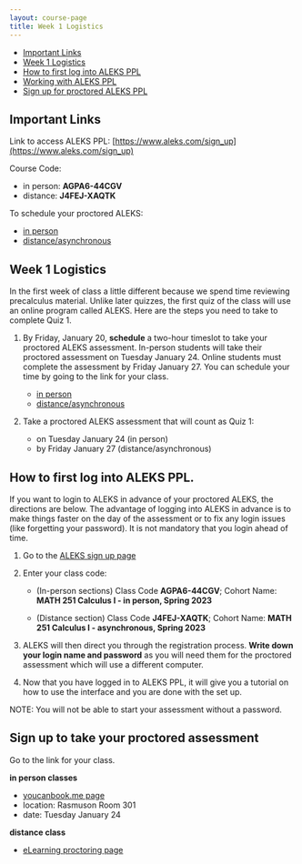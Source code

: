 ```yaml
---
layout: course-page
title: Week 1 Logistics
---
```


* [Important Links](#important-links)
* [Week 1 Logistics](#week-1-logistics)
* [How to first log into ALEKS PPL](#how-to-first-log-into-aleks-ppl)
* [Working with ALEKS PPL](#working-with-aleks-ppl)
* [Sign up for proctored ALEKS PPL](#sign-up-to-take-your-proctored-assessment)

## Important Links

Link to access ALEKS PPL: [https://www.aleks.com/sign_up](https://www.aleks.com/sign_up)

Course Code:
- in person: **AGPA6-44CGV**
- distance: **J4FEJ-XAQTK**

To schedule your proctored ALEKS:
* [in person](https://aleks-testing.youcanbook.me/)
* [distance/asynchronous](https://ecampus.uaf.edu/exam-services/)

## Week 1 Logistics

In the first week of class a little different because we spend time reviewing precalculus material. Unlike later quizzes, the first quiz of the class will use an online program called ALEKS.  Here are the steps you need to take to complete Quiz 1.

1. By Friday, January 20, **schedule** a two-hour timeslot to take your proctored ALEKS assessment. In-person students will take their proctored assessment on Tuesday January 24. Online students must complete the assessment by Friday January 27. You can schedule your time by going to the link for your class. 
	* [in person](https://aleks-testing-new.youcanbook.me/) 
	* [distance/asynchronous](https://ecampus.uaf.edu/exam-services/)

2. Take a proctored ALEKS assessment that will count as Quiz 1:
	* on Tuesday January 24 (in person)
	* by Friday January 27 (distance/asynchronous)  



## How to first log into ALEKS PPL.

If you want to login to ALEKS in advance of your proctored ALEKS, the directions are below. The advantage of logging into ALEKS in advance is to make things faster on the day of the assessment or to fix any login issues (like forgetting your password). It is not mandatory that you login ahead of time.

1. Go to the [ALEKS sign up page](https://www.aleks.com/sign_up) 
 
2. Enter your class code:

	* (In-person sections) Class Code **AGPA6-44CGV**; Cohort Name: **MATH 251 Calculus I - in person, Spring 2023**

	* (Distance section) Class Code **J4FEJ-XAQTK**; Cohort Name:  **MATH 251 Calculus I - asynchronous, Spring 2023** 
	
	
3. ALEKS will then direct you through the registration process. **Write down your login name and password** as you will need them for the proctored assessment which will use a different computer.

4. Now that you have logged in to ALEKS PPL, it will give you a tutorial on how to use the interface and you are done with the set up.


NOTE: You will not be able to start your assessment without a password.

## Sign up to take your proctored assessment

Go to the link for your class.

**in person classes**
* [youcanbook.me page](https://aleks-testing.youcanbook.me/)
* location: Rasmuson Room 301
* date: Tuesday January 24
	
**distance class**
* [eLearning proctoring page](https://ecampus.uaf.edu/exam-services/)




